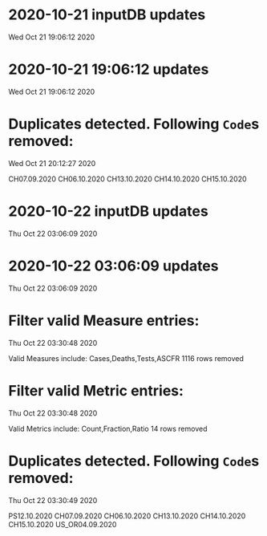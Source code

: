 
# 2020-10-21 inputDB updates 
 Wed Oct 21 19:06:12 2020 


# 2020-10-21 19:06:12 updates 
 Wed Oct 21 19:06:12 2020 


# Duplicates detected. Following `Code`s removed: 
 Wed Oct 21 20:12:27 2020 

CH07.09.2020
CH06.10.2020
CH13.10.2020
CH14.10.2020
CH15.10.2020
# 2020-10-22 inputDB updates 
 Thu Oct 22 03:06:09 2020 


# 2020-10-22 03:06:09 updates 
 Thu Oct 22 03:06:09 2020 


# Filter valid Measure entries: 
 Thu Oct 22 03:30:48 2020 

Valid Measures include: Cases,Deaths,Tests,ASCFR
 1116 rows removed
# Filter valid Metric entries: 
 Thu Oct 22 03:30:48 2020 

Valid Metrics include: Count,Fraction,Ratio
 14 rows removed
# Duplicates detected. Following `Code`s removed: 
 Thu Oct 22 03:30:49 2020 

PS12.10.2020
CH07.09.2020
CH06.10.2020
CH13.10.2020
CH14.10.2020
CH15.10.2020
US_OR04.09.2020